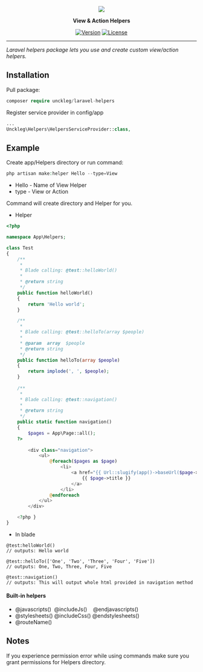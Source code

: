 <p align="center"><img src="https://laravel.com/assets/img/components/logo-laravel.svg"></p>

<p align="center"> <b>View & Action Helpers</b> </p>

<p align="center">
<a href="https://cubes.rs/"><img src="https://badge.fury.io/gh/unckleg%2Flaravel-helpers.svg" alt="Version"></a>
<a href="https://mit-license.org/"><img src="http://img.shields.io/badge/license-MIT-ff69b4.svg?style=flat-square" alt="License"></a>
</p>

<hr>

*Laravel helpers package lets you use and create custom view/action helpers.*

## Installation
Pull package:
```php
composer require unckleg/laravel-helpers
```
Register service provider in config/app
```php
...
Unckleg\Helpers\HelpersServiceProvider::class,
```

## Example
Create app/Helpers directory or run command:
```php
php artisan make:helper Hello --type=View
```
* Hello   - Name of View Helper
* type    - View or Action

Command will create directory and Helper for you.

- Helper
```php
<?php

namespace App\Helpers;

class Test
{
    /**
     *
     * Blade calling: @test::helloWorld()
     *
     * @return string
     */
    public function helloWorld()
    {
        return 'Hello world';
    }

    /**
     *
     * Blade calling: @test::helloTo(array $people)
     *
     * @param  array  $people
     * @return string
     */
    public function helloTo(array $people)
    {
        return implode(', ', $people);
    }
    
    /**
     * 
     * Blade calling: @test::navigation()
     *
     * @return string   
     */
    public static function navigation() 
    { 
        $pages = App\Page::all();    
    ?>
        
        <div class="navigation">
            <ul> 
                @foreach($pages as $page)
                    <li> 
                        <a href="{{ Url::slugify(app()->baseUrl($page->title)) }}"> 
                            {{ $page->title }} 
                        </a>
                    </li>
                @endforeach
            </ul>
        </div>

    <?php }
}
```
- In blade 
```blade 
@test:helloWorld()
// outputs: Hello world

@test::helloTo(['One', 'Two', 'Three', 'Four', 'Five'])
// outputs: One, Two, Three, Four, Five

@test::navigation()
// outputs: This will output whole html provided in navigation method
```

#### Built-in helpers
- <a>@javascripts()  &nbsp;@includeJs() &nbsp;&nbsp;&nbsp;@endjavascripts()</a>
- <a>@stylesheets()  @includeCss() @endstylesheets()</a>
- <a>@routeName() </a>

## Notes
If you experience permission error while using commands make sure you grant permissions
for Helpers directory.
